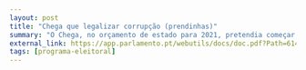 ```yaml
---
layout: post
title: "Chega que legalizar corrupção (prendinhas)"
summary: "O Chega, no orçamento de estado para 2021, pretendia começar as conversas para a legalização e regulamentação da \"possibilidade de receber presentes e/ou ofertas no exercício de funções profissionais\""
external_link: https://app.parlamento.pt/webutils/docs/doc.pdf?Path=6148523063446f764c304653546d56304c334e706447567a4c31684a566b784652793950525338794d4449784d6a41794d4445774d544976554545765a6d526d4d3245794d7a4d744e6d49355a6930304e474e6c4c5468694d4755744d4441774e7a426d4d44466959574d334c6e426b5a673d3d&Fich=fdf3a233-6b9f-44ce-8b0e-00070f01bac7.pdf&Inline=true
tags: [programa-eleitoral]
---
```

